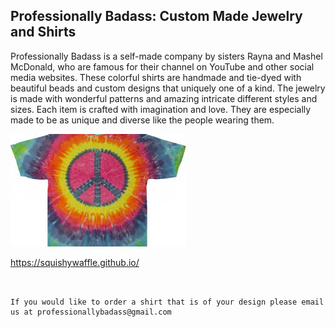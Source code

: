 ## Professionally Badass: Custom Made Jewelry and Shirts

Professionally Badass is a self-made company by sisters Rayna and Mashel McDonald, who are famous for their channel on YouTube and other social media websites. 
These colorful shirts are handmade and tie-dyed with beautiful beads and custom designs that uniquely one of a kind. The jewelry is made with wonderful patterns and amazing intricate different styles and sizes.
Each item is crafted with imagination and love. They are especially made to be as unique and diverse like the people wearing them.



<img src="download.jpeg" alt="hi" class="inline"/>





https://squishywaffle.github.io/
```


If you would like to order a shirt that is of your design please email us at professionallybadass@gmail.com


